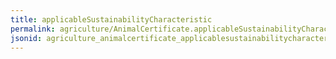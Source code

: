 ```yaml
---
title: applicableSustainabilityCharacteristic
permalink: agriculture/AnimalCertificate.applicableSustainabilityCharacteristic.html
jsonid: agriculture_animalcertificate_applicablesustainabilitycharacteristic
---
```

